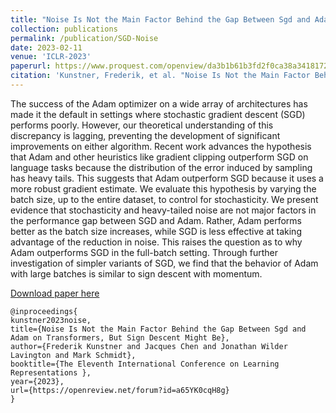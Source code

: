 ```yaml
---
title: "Noise Is Not the Main Factor Behind the Gap Between Sgd and Adam on Transformers, But Sign Descent Might Be"
collection: publications
permalink: /publication/SGD-Noise 
date: 2023-02-11 
venue: 'ICLR-2023'
paperurl: https://www.proquest.com/openview/da3b1b61b3fd2f0ca38a3418172867d9/1?pq-origsite=gscholar&cbl=18750
citation: 'Kunstner, Frederik, et al. "Noise Is Not the Main Factor Behind the Gap Between Sgd and Adam on Transformers, But Sign Descent Might Be" '
---
```

The success of the Adam optimizer on a wide array of architectures has made it the default in settings where stochastic gradient descent (SGD) performs poorly. However, our theoretical understanding of this discrepancy is lagging, preventing the development of significant improvements on either algorithm. Recent work advances the hypothesis that Adam and other heuristics like gradient clipping outperform SGD on language tasks because the distribution of the error induced by sampling has heavy tails. This suggests that Adam outperform SGD because it uses a more robust gradient estimate. We evaluate this hypothesis by varying the batch size, up to the entire dataset, to control for stochasticity. We present evidence that stochasticity and heavy-tailed noise  are not major factors in the performance gap between SGD and Adam. Rather, Adam performs better as the batch size increases,  while SGD is less effective at taking advantage of the reduction in noise. This raises the question as to why Adam outperforms SGD in the full-batch setting. Through further investigation of simpler variants of SGD, we find that  the behavior of Adam with large batches is similar to sign descent with momentum. 

[Download paper here](https://openreview.net/pdf?id=a65YK0cqH8g)

```  
@inproceedings{
kunstner2023noise,
title={Noise Is Not the Main Factor Behind the Gap Between Sgd and Adam on Transformers, But Sign Descent Might Be},
author={Frederik Kunstner and Jacques Chen and Jonathan Wilder Lavington and Mark Schmidt},
booktitle={The Eleventh International Conference on Learning Representations },
year={2023},
url={https://openreview.net/forum?id=a65YK0cqH8g}
}
 ```